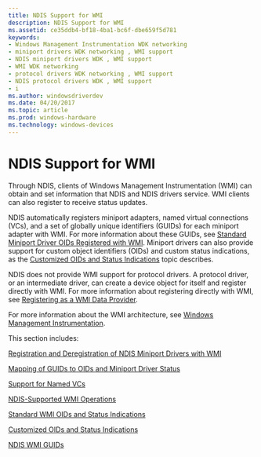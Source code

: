 ```yaml
---
title: NDIS Support for WMI
description: NDIS Support for WMI
ms.assetid: ce35ddb4-bf18-4ba1-bc6f-dbe659f5d781
keywords:
- Windows Management Instrumentation WDK networking
- miniport drivers WDK networking , WMI support
- NDIS miniport drivers WDK , WMI support
- WMI WDK networking
- protocol drivers WDK networking , WMI support
- NDIS protocol drivers WDK , WMI support
- i
ms.author: windowsdriverdev
ms.date: 04/20/2017
ms.topic: article
ms.prod: windows-hardware
ms.technology: windows-devices
---
```


# NDIS Support for WMI





Through NDIS, clients of Windows Management Instrumentation (WMI) can obtain and set information that NDIS and NDIS drivers service. WMI clients can also register to receive status updates.

NDIS automatically registers miniport adapters, named virtual connections (VCs), and a set of globally unique identifiers (GUIDs) for each miniport adapter with WMI. For more information about these GUIDs, see [Standard Miniport Driver OIDs Registered with WMI](standard-miniport-driver-oids-registered-with-wmi.md). Miniport drivers can also provide support for custom object identifiers (OIDs) and custom status indications, as the [Customized OIDs and Status Indications](customized-oids-and-status-indications.md) topic describes.

NDIS does not provide WMI support for protocol drivers. A protocol driver, or an intermediate driver, can create a device object for itself and register directly with WMI. For more information about registering directly with WMI, see [Registering as a WMI Data Provider](https://msdn.microsoft.com/library/windows/hardware/ff560870).

For more information about the WMI architecture, see [Windows Management Instrumentation](https://msdn.microsoft.com/library/windows/hardware/ff547139).

This section includes:

[Registration and Deregistration of NDIS Miniport Drivers with WMI](registration-and-deregistration-of-ndis-miniport-drivers-with-wmi.md)

[Mapping of GUIDs to OIDs and Miniport Driver Status](mapping-of-guids-to-oids-and-miniport-driver-status.md)

[Support for Named VCs](support-for-named-vcs.md)

[NDIS-Supported WMI Operations](ndis-supported-wmi-operations.md)

[Standard WMI OIDs and Status Indications](standard-wmi-oids-and-status-indications.md)

[Customized OIDs and Status Indications](customized-oids-and-status-indications.md)

[NDIS WMI GUIDs](ndis-wmi-guids.md)

 

 





